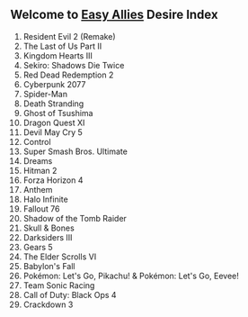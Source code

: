 ## Welcome to [Easy Allies](https://easyallies.com/) Desire Index

1. Resident Evil 2 (Remake)
2. The Last of Us Part II
3. Kingdom Hearts III
4. Sekiro: Shadows Die Twice
5. Red Dead Redemption 2
6. Cyberpunk 2077
7. Spider-Man
8. Death Stranding
9. Ghost of Tsushima
10. Dragon Quest XI
11. Devil May Cry 5
12. Control
13. Super Smash Bros. Ultimate
14. Dreams
15. Hitman 2
16. Forza Horizon 4
17. Anthem
18. Halo Infinite
19. Fallout 76
20. Shadow of the Tomb Raider
21. Skull & Bones
22. Darksiders III
23. Gears 5
24. The Elder Scrolls VI
25. Babylon's Fall
26. Pokémon: Let's Go, Pikachu! & Pokémon: Let's Go, Eevee!
27. Team Sonic Racing
28. Call of Duty: Black Ops 4
29. Crackdown 3
